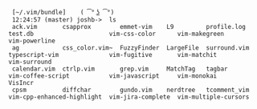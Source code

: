 
     [~/.vim/bundle]	( ͡° ͜ʖ ͡°)
     12:24:57 (master) joshb->  ls
     ack.vim       csapprox        emmet-vim    L9         profile.log   test.db                     vim-css-color      vim-makegreen         vim-powerline
     ag            css_color.vim~  FuzzyFinder  LargeFile  surround.vim  typescript-vim              vim-fugitive       vim-matchit           vim-surround
     calendar.vim  ctrlp.vim       grep.vim     MatchTag   tagbar        vim-coffee-script           vim-javascript     vim-monokai           VisIncr
     cpsm          diffchar        gundo.vim    nerdtree   tcomment_vim  vim-cpp-enhanced-highlight  vim-jira-complete  vim-multiple-cursors
